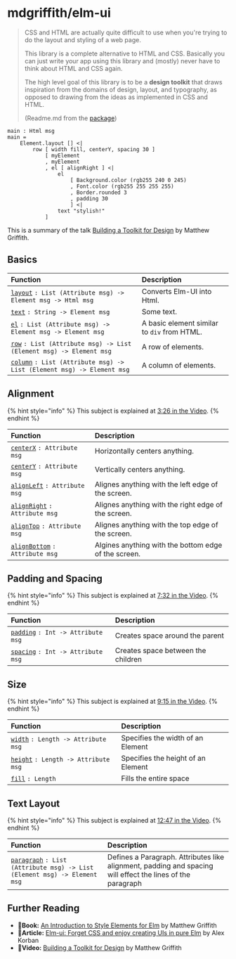 # mdgriffith/elm-ui

> CSS and HTML are actually quite difficult to use when you're trying to do the layout and styling of a web page.
>
> This library is a complete alternative to HTML and CSS. Basically you can just write your app using this library and \(mostly\) never have to think about HTML and CSS again.
>
> The high level goal of this library is to be a **design toolkit** that draws inspiration from the domains of design, layout, and typography, as opposed to drawing from the ideas as implemented in CSS and HTML.
>
> \(Readme.md from the [package](https://package.elm-lang.org/packages/mdgriffith/elm-ui/1.1.0/)\)

```text
main : Html msg
main = 
    Element.layout [] <|
        row [ width fill, centerY, spacing 30 ]
            [ myElement
            , myElement
            , el [ alignRight ] <|
                el
                    [ Background.color (rgb255 240 0 245)
                    , Font.color (rgb255 255 255 255)
                    , Border.rounded 3
                    , padding 30
                    ] <|
                text "stylish!"
            ]      
```

This is a summary of the talk [Building a Toolkit for Design](https://www.youtube.com/watch?v=NYb2GDWMIm0) by Matthew Griffith.

## Basics

| Function | Description |
| :--- | :--- |
|  [`layout`](https://package.elm-lang.org/packages/mdgriffith/elm-ui/latest/Element#layout) `: List (Attribute msg) -> Element msg -> Html msg` | Converts Elm-UI into Html. |
|  [`text`](https://package.elm-lang.org/packages/mdgriffith/elm-ui/latest/Element#text) `: String -> Element msg` | Some text. |
|  [`el`](https://package.elm-lang.org/packages/mdgriffith/elm-ui/latest/Element#el) `: List (Attribute msg) -> Element msg -> Element msg` | A basic element similar to `div` from HTML. |
|  [`row`](https://package.elm-lang.org/packages/mdgriffith/elm-ui/latest/Element#row) `: List (Attribute msg) -> List (Element msg) -> Element msg` | A row of elements. |
|  [`column`](https://package.elm-lang.org/packages/mdgriffith/elm-ui/latest/Element#column) `: List (Attribute msg) -> List (Element msg) -> Element msg` | A column of elements. |

## Alignment

{% hint style="info" %}
This subject is explained at [3:26 in the Video](https://youtu.be/Ie-gqwSHQr0?t=206).
{% endhint %}

| Function | Description |
| :--- | :--- |
|  [`centerX`](https://package.elm-lang.org/packages/mdgriffith/elm-ui/latest/Element#centerX) `: Attribute msg` | Horizontally centers anything. |
|  [`centerY`](https://package.elm-lang.org/packages/mdgriffith/elm-ui/latest/Element#centerY) `: Attribute msg` | Vertically centers anything. |
|  [`alignLeft`](https://package.elm-lang.org/packages/mdgriffith/elm-ui/latest/Element#alignLeft) `: Attribute msg` | Alignes anything with the left edge of the screen. |
|  [`alignRight`](https://package.elm-lang.org/packages/mdgriffith/elm-ui/latest/Element#alignRight) `: Attribute msg` | Alignes anything with the right edge of the screen. |
|  [`alignTop`](https://package.elm-lang.org/packages/mdgriffith/elm-ui/latest/Element#alignTop) `: Attribute msg` | Alignes anything with the top edge of the screen. |
|  [`alignBottom`](https://package.elm-lang.org/packages/mdgriffith/elm-ui/latest/Element#alignBottom) `: Attribute msg` | Algines anything with the bottom edge of the screen. |

## Padding and Spacing

{% hint style="info" %}
This subject is explained at [7:32 in the Video](https://youtu.be/Ie-gqwSHQr0?t=452).
{% endhint %}

| Function | Description |
| :--- | :--- |
|   [`padding`](https://package.elm-lang.org/packages/mdgriffith/elm-ui/latest/Element#padding) `: Int -> Attribute msg` | Creates space around the parent |
|   [`spacing`](https://package.elm-lang.org/packages/mdgriffith/elm-ui/latest/Element#spacing) `: Int -> Attribute msg` | Creates space between the children |

## Size

{% hint style="info" %}
This subject is explained at [9:15 in the Video](https://youtu.be/Ie-gqwSHQr0?t=555).
{% endhint %}

| Function | Description |
| :--- | :--- |
|   [`width`](https://package.elm-lang.org/packages/mdgriffith/elm-ui/latest/Element#width) `: Length -> Attribute msg` | Specifies the width of an Element |
|   [`height`](https://package.elm-lang.org/packages/mdgriffith/elm-ui/latest/Element#height) `: Length -> Attribute msg` | Specifies the height of an Element |
|   [`fill`](https://package.elm-lang.org/packages/mdgriffith/elm-ui/latest/Element#fill) `: Length` | Fills the entire space |

## Text Layout

{% hint style="info" %}
This subject is explained at [12:47 in the Video](https://youtu.be/Ie-gqwSHQr0?t=767).
{% endhint %}

| Function | Description |
| :--- | :--- |
|   [`paragraph`](https://package.elm-lang.org/packages/mdgriffith/elm-ui/latest/Element#paragraph) `: List (Attribute msg) -> List (Element msg) -> Element msg` | Defines a Paragraph. Attributes like alignment, padding and spacing will effect the lines of the paragraph |

## Further Reading

* 📖**Book:** [An Introduction to Style Elements for Elm](https://mdgriffith.gitbooks.io/style-elements/) by Matthew Griffith
* 📄**Article:** [Elm-ui: Forget CSS and enjoy creating UIs in pure Elm](https://korban.net/posts/elm/2018-11-17-elm-ui-introduction/) by Alex Korban
* 🎥**Video:** [Building a Toolkit for Design](https://www.youtube.com/watch?v=NYb2GDWMIm0) by Matthew Griffith



